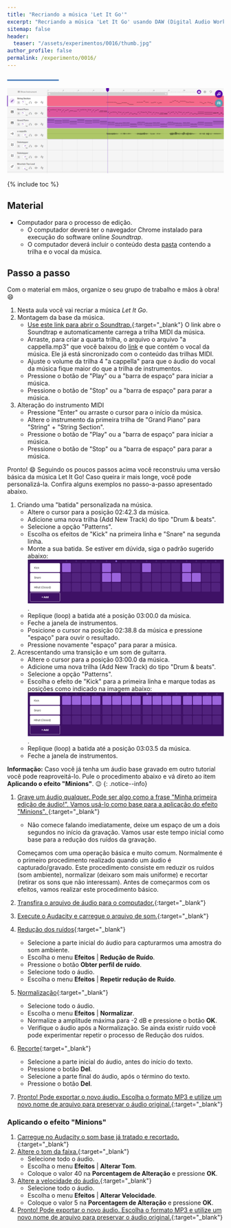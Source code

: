 ```yaml
---
title: "Recriando a música 'Let It Go'"
excerpt: "Recriando a música 'Let It Go' usando DAW (Digital Audio Workstation - Estação de Trabalho de Áudio Digital)"
sitemap: false 
header: 
  teaser: "/assets/experimentos/0016/thumb.jpg" 
author_profile: false
permalink: /experimento/0016/
---
```

![Linha separadora](/assets/images/line.jpg)

![Músicas usando DAW](/assets/experimentos/0016/thumb.png)

{% include toc %}

## Material
* Computador para o processo de edição. 
  * O computador deverá ter o navegador Chrome instalado para execução do software online *Soundtrap*.
  * O computador deverá incluir o conteúdo desta [pasta](https://drive.google.com/open?id=1NTF7GeiizvQtnb-wEr44QlsI-FKMMRZK) contendo a trilha e o vocal da música.

## Passo a passo
Com o material em mãos, organize o seu grupo de trabalho e mãos à obra! :smile:

1. Nesta aula você vai recriar a música *Let It Go*.
1. Montagem da base da música.
   - [Use este link para abrir o Soundtrap.](https://www.soundtrap.com/studio/?import_url=https://criatividade.digital/assets/experimentos/0016/LetItGo.mid&import_url_type=midi&import_url_title=Let+it+go){:target="_blank"} O link abre o Soundtrap e automaticamente carrega a trilha MIDI da música. 
   - Arraste, para criar a quarta trilha, o arquivo o arquivo "a cappella.mp3" que você baixou do [link](https://drive.google.com/open?id=1NTF7GeiizvQtnb-wEr44QlsI-FKMMRZK) e que contém o vocal da música. Ele já está sincronizado com o conteúdo das trilhas MIDI.
   - Ajuste o volume da trilha 4 "a cappella" para que o áudio do vocal da música fique maior do que a trilha de instrumentos.
   - Pressione o botão de "Play" ou a "barra de espaço" para iniciar a música.
   - Pressione o botão de "Stop" ou a "barra de espaço" para parar a música.
1. Alteração do instrumento MIDI
   - Pressione "Enter" ou arraste o cursor para o início da música. 
   - Altere o instrumento da primeira trilha de "Grand Piano" para "String" + "String Section".
   - Pressione o botão de "Play" ou a "barra de espaço" para iniciar a música.
   - Pressione o botão de "Stop" ou a "barra de espaço" para parar a música.

Pronto! :smile: 
Seguindo os poucos passos acima você reconstruiu uma versão básica da música Let It Go! Caso queira ir mais longe, você pode personalizá-la. Confira alguns exemplos no passo-a-passo apresentado abaixo.
1. Criando uma "batida" personalizada na música.
   - Altere o cursor para a posição 02:42.3 da música.
   - Adicione uma nova trilha (Add New Track) do tipo "Drum & beats".
   - Selecione a opção "Patterns".
   - Escolha os efeitos de "Kick" na primeira linha e "Snare" na segunda linha.
   - Monte a sua batida. Se estiver em dúvida, siga o padrão sugerido abaixo:
   ![Exemplo padrão Drum & beats](/assets/experimentos/0016/pattern01.png).
   - Replique (loop) a batida até a posição 03:00.0 da música.
   - Feche a janela de instrumentos.
   - Posicione o cursor na posição 02:38.8 da música e pressione "espaço" para ouvir o resultado.
   - Pressione novamente "espaço" para parar a música.
1. Acrescentando uma transição e um som de guitarra.
   - Altere o cursor para a posição 03:00.0 da música.
   - Adicione uma nova trilha (Add New Track) do tipo "Drum & beats".
   - Selecione a opção "Patterns".
   - Escolha o efeito de "Kick" para a primeira linha e marque todas as posições como indicado na imagem abaixo:![Padrão de transição](/assets/experimentos/0016/pattern02.png).
   - Replique (loop) a batida até a posição 03:03.5 da música.
   - Feche a janela de instrumentos.











**Informação:** Caso você já tenha um áudio base gravado em outro tutorial você pode reaproveitá-lo. Pule o procedimento abaixo e vá direto ao item **Aplicando o efeito "Minions"**. :wink:
{: .notice--info}

1. [Grave um áudio qualquer. Pode ser algo como a frase "Minha primeira edição de áudio!". Vamos usá-lo como base para a aplicação do efeito "Minions". ](https://youtu.be/vxsp198lIfQ){:target="_blank"}
   - Não comece falando imediatamente, deixe um espaço de um a dois segundos no início da gravação. Vamos usar este tempo inicial como base para a redução dos ruídos da gravação. 

   Começamos com uma operação básica e muito comum. Normalmente é o primeiro procedimento realizado quando um áudio é capturado/gravado. Este procedimento consiste em reduzir os ruídos (som ambiente), normalizar (deixaro som mais uniforme) e recortar (retirar os sons que não interessam). Antes de começarmos com os efeitos, vamos realizar este procedimento básico.

1. [Transfira o arquivo de áudio para o computador.](https://youtu.be/vxsp198lIfQ?t=29s){:target="_blank"}
1. [Execute o Audacity e carregue o arquivo de som.](https://youtu.be/vxsp198lIfQ?t=53s){:target="_blank"}
1. [Redução dos ruídos](https://youtu.be/vxsp198lIfQ?t=1m12s){:target="_blank"}
    - Selecione a parte inicial do áudio para capturarmos uma amostra do som ambiente.
    - Escolha o menu **Efeitos** &#124; **Redução de Ruído**.
    - Pressione o botão **Obter perfil de ruído**.
    - Selecione todo o áudio.
    - Escolha o menu **Efeitos** &#124; **Repetir redução de Ruído**.
 1. [Normalização](https://youtu.be/vxsp198lIfQ?t=1m30s){:target="_blank"}
    - Selecione todo o áudio.
    - Escolha o menu **Efeitos** &#124; **Normalizar**.
    - Normalize a amplitude máxima para -2 dB e pressione o botão **OK**.
    - Verifique o áudio após a Normalização. Se ainda existir ruído você pode experimentar repetir o processo de Redução dos ruídos.
1. [Recorte](https://youtu.be/vxsp198lIfQ?t=1m56s){:target="_blank"}
    - Selecione a parte inicial do áudio, antes do início do texto. 
    - Pressione o botão **Del**.
    - Selecione a parte final do áudio, após o término do texto.
    - Pressione o botão **Del**.
1. [Pronto! Pode exportar o novo áudio. Escolha o formato MP3 e utilize um novo nome de arquivo para preservar o áudio original.](https://youtu.be/vxsp198lIfQ?t=2m05s){:target="_blank"}

### Aplicando o efeito "Minions"
1. [Carregue no Audacity o som base já tratado e recortado.](https://youtu.be/vxsp198lIfQ?t=2m29s){:target="_blank"}
1. [Altere o tom da faixa.](https://youtu.be/vxsp198lIfQ?t=2m41s){:target="_blank"}
   - Selecione todo o áudio.
   - Escolha o menu **Efeitos** &#124; **Alterar Tom**.
   - Coloque o valor 40 na **Porcentagem de Alteração** e pressione **OK**.
1. [Altere a velocidade do áudio.](https://youtu.be/vxsp198lIfQ?t=2m51s){:target="_blank"}
   - Selecione todo o áudio.
   - Escolha o menu **Efeitos** &#124; **Alterar Velocidade**.
   - Coloque o valor 5 na **Porcentagem de Alteração** e pressione **OK**.
1. [Pronto! Pode exportar o novo áudio. Escolha o formato MP3 e utilize um novo nome de arquivo para preservar o áudio original.](https://youtu.be/vxsp198lIfQ?t=3m0s){:target="_blank"}